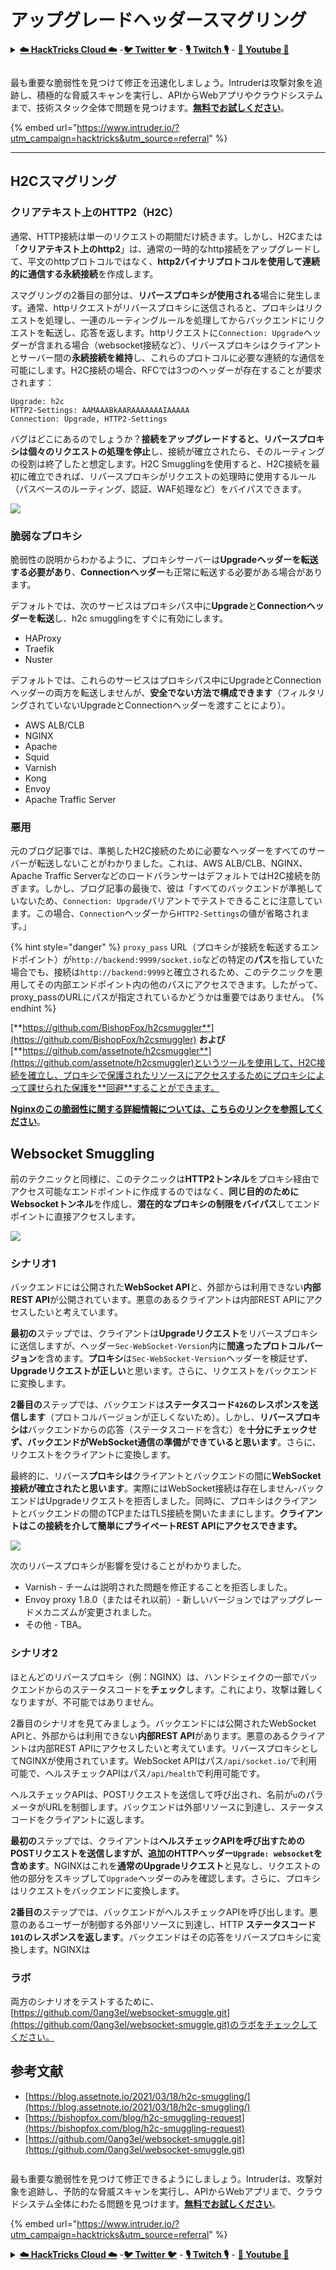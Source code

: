 # アップグレードヘッダースマグリング

<details>

<summary><a href="https://cloud.hacktricks.xyz/pentesting-cloud/pentesting-cloud-methodology"><strong>☁️ HackTricks Cloud ☁️</strong></a> -<a href="https://twitter.com/hacktricks_live"><strong>🐦 Twitter 🐦</strong></a> - <a href="https://www.twitch.tv/hacktricks_live/schedule"><strong>🎙️ Twitch 🎙️</strong></a> - <a href="https://www.youtube.com/@hacktricks_LIVE"><strong>🎥 Youtube 🎥</strong></a></summary>

- **サイバーセキュリティ会社**で働いていますか？ **HackTricksで会社を宣伝**したいですか？または、**PEASSの最新バージョンにアクセスしたり、HackTricksをPDFでダウンロード**したいですか？[**SUBSCRIPTION PLANS**](https://github.com/sponsors/carlospolop)をチェックしてください！

- [**The PEASS Family**](https://opensea.io/collection/the-peass-family)を見つけてください。独占的な[**NFT**](https://opensea.io/collection/the-peass-family)のコレクションです。

- [**公式のPEASS＆HackTricksのグッズ**](https://peass.creator-spring.com)を手に入れましょう。

- [**💬**](https://emojipedia.org/speech-balloon/) [**Discordグループ**](https://discord.gg/hRep4RUj7f)または[**telegramグループ**](https://t.me/peass)に**参加**するか、**Twitter**で**フォロー**してください[**🐦**](https://github.com/carlospolop/hacktricks/tree/7af18b62b3bdc423e11444677a6a73d4043511e9/\[https:/emojipedia.org/bird/README.md)[**@carlospolopm**](https://twitter.com/hacktricks_live)**。**

- **ハッキングのトリックを共有するには、[hacktricksリポジトリ](https://github.com/carlospolop/hacktricks)と[hacktricks-cloudリポジトリ](https://github.com/carlospolop/hacktricks-cloud)にPRを提出してください。**

</details>

<figure><img src="/.gitbook/assets/image (675).png" alt=""><figcaption></figcaption></figure>

最も重要な脆弱性を見つけて修正を迅速化しましょう。Intruderは攻撃対象を追跡し、積極的な脅威スキャンを実行し、APIからWebアプリやクラウドシステムまで、技術スタック全体で問題を見つけます。[**無料でお試しください**](https://www.intruder.io/?utm\_source=referral\&utm\_campaign=hacktricks)。

{% embed url="https://www.intruder.io/?utm_campaign=hacktricks&utm_source=referral" %}

***

## H2Cスマグリング <a href="#http2-over-cleartext-h2c" id="http2-over-cleartext-h2c"></a>

### クリアテキスト上のHTTP2（H2C）<a href="#http2-over-cleartext-h2c" id="http2-over-cleartext-h2c"></a>

通常、HTTP接続は単一のリクエストの期間だけ続きます。しかし、H2Cまたは「**クリアテキスト上のhttp2**」は、通常の一時的なhttp接続をアップグレードして、平文のhttpプロトコルではなく、**http2バイナリプロトコルを使用して連続的に通信する永続接続**を作成します。

スマグリングの2番目の部分は、**リバースプロキシが使用される**場合に発生します。通常、httpリクエストがリバースプロキシに送信されると、プロキシはリクエストを処理し、一連のルーティングルールを処理してからバックエンドにリクエストを転送し、応答を返します。httpリクエストに`Connection: Upgrade`ヘッダーが含まれる場合（websocket接続など）、リバースプロキシはクライアントとサーバー間の**永続接続を維持**し、これらのプロトコルに必要な連続的な通信を可能にします。H2C接続の場合、RFCでは3つのヘッダーが存在することが要求されます：
```
Upgrade: h2c
HTTP2-Settings: AAMAAABkAARAAAAAAAIAAAAA
Connection: Upgrade, HTTP2-Settings
```
バグはどこにあるのでしょうか？**接続をアップグレードすると、リバースプロキシは個々のリクエストの処理を停止**し、接続が確立されたら、そのルーティングの役割は終了したと想定します。H2C Smugglingを使用すると、H2C接続を最初に確立できれば、リバースプロキシがリクエストの処理時に使用するルール（パスベースのルーティング、認証、WAF処理など）をバイパスできます。

![](<../.gitbook/assets/image (454).png>)

### 脆弱なプロキシ <a href="#exploitation" id="exploitation"></a>

脆弱性の説明からわかるように、プロキシサーバーは**Upgradeヘッダーを転送する必要があり**、**Connectionヘッダー**も正常に転送する必要がある場合があります。

デフォルトでは、次のサービスはプロキシパス中に**Upgrade**と**Connectionヘッダーを転送**し、h2c smugglingをすぐに有効にします。

* HAProxy
* Traefik
* Nuster

デフォルトでは、これらのサービスはプロキシパス中にUpgradeとConnectionヘッダーの両方を転送しませんが、**安全でない方法で構成できます**（フィルタリングされていないUpgradeとConnectionヘッダーを渡すことにより）。

* AWS ALB/CLB
* NGINX
* Apache
* Squid
* Varnish
* Kong
* Envoy
* Apache Traffic Server

### 悪用 <a href="#exploitation" id="exploitation"></a>

元のブログ記事では、準拠したH2C接続のために必要なヘッダーをすべてのサーバーが転送しないことがわかりました。これは、AWS ALB/CLB、NGINX、Apache Traffic ServerなどのロードバランサーはデフォルトではH2C接続を防ぎます。しかし、ブログ記事の最後で、彼は「すべてのバックエンドが準拠していないため、`Connection: Upgrade`バリアントでテストできることに注意しています。この場合、`Connection`ヘッダーから`HTTP2-Settings`の値が省略されます。」

{% hint style="danger" %}
`proxy_pass` URL（プロキシが接続を転送するエンドポイント）が`http://backend:9999/socket.io`などの特定の**パス**を指していた場合でも、接続は`http://backend:9999`と確立されるため、このテクニックを悪用してその内部エンドポイント内の他のパスにアクセスできます。したがって、proxy_passのURLにパスが指定されているかどうかは重要ではありません。
{% endhint %}

[**https://github.com/BishopFox/h2csmuggler**](https://github.com/BishopFox/h2csmuggler) **および** [**https://github.com/assetnote/h2csmuggler**](https://github.com/assetnote/h2csmuggler)というツールを使用して、H2C接続を確立し、プロキシで保護されたリソースにアクセスするためにプロキシによって課せられた保護を**回避**することができます。

[**Nginxのこの脆弱性に関する詳細情報については、こちらのリンクを参照してください**](../network-services-pentesting/pentesting-web/nginx.md#proxy\_set\_header-upgrade-and-connection)。

## Websocket Smuggling

前のテクニックと同様に、このテクニックは**HTTP2トンネル**をプロキシ経由でアクセス可能なエンドポイントに作成するのではなく、**同じ目的のためにWebsocketトンネル**を作成し、**潜在的なプロキシの制限をバイパス**してエンドポイントに直接アクセスします。

![](<../.gitbook/assets/image (651) (2) (1).png>)

### シナリオ1

バックエンドには公開された**WebSocket API**と、外部からは利用できない**内部REST API**が公開されています。悪意のあるクライアントは内部REST APIにアクセスしたいと考えています。

**最初の**ステップでは、クライアントは**Upgradeリクエスト**をリバースプロキシに送信しますが、ヘッダー`Sec-WebSocket-Version`内に**間違ったプロトコルバージョン**を含めます。**プロキシ**は`Sec-WebSocket-Version`ヘッダーを検証せず、**Upgradeリクエストが正しい**と思います。さらに、リクエストをバックエンドに変換します。

**2番目の**ステップでは、バックエンドは**ステータスコード`426`のレスポンスを送信します**（プロトコルバージョンが正しくないため）。しかし、**リバースプロキシは**バックエンドからの応答（ステータスコードを含む）を**十分にチェックせず、バックエンドがWebSocket通信の準備ができていると思います**。さらに、リクエストをクライアントに変換します。

最終的に、リバース**プロキシは**クライアントとバックエンドの間に**WebSocket接続が確立されたと思います**。実際にはWebSocket接続は存在しません-バックエンドはUpgradeリクエストを拒否しました。同時に、プロキシはクライアントとバックエンドの間のTCPまたはTLS接続を開いたままにします。**クライアントはこの接続を介して簡単にプライベートREST APIにアクセスできます。**

![](https://github.com/0ang3el/websocket-smuggle/raw/master/img/2-4.png)

次のリバースプロキシが影響を受けることがわかりました。

* Varnish - チームは説明された問題を修正することを拒否しました。
* Envoy proxy 1.8.0（またはそれ以前）- 新しいバージョンではアップグレードメカニズムが変更されました。
* その他 - TBA。

### シナリオ2

ほとんどのリバースプロキシ（例：NGINX）は、ハンドシェイクの一部でバックエンドからのステータスコードを**チェック**します。これにより、攻撃は難しくなりますが、不可能ではありません。

2番目のシナリオを見てみましょう。バックエンドには公開されたWebSocket APIと、外部からは利用できない**内部REST API**があります。悪意のあるクライアントは内部REST APIにアクセスしたいと考えています。リバースプロキシとしてNGINXが使用されています。WebSocket APIはパス`/api/socket.io/`で利用可能で、ヘルスチェックAPIはパス`/api/health`で利用可能です。

ヘルスチェックAPIは、POSTリクエストを送信して呼び出され、名前が`u`のパラメータがURLを制御します。バックエンドは外部リソースに到達し、ステータスコードをクライアントに返します。

**最初の**ステップでは、クライアントは**ヘルスチェックAPIを呼び出すためのPOSTリクエストを送信しますが、追加のHTTPヘッダー`Upgrade: websocket`を含めます**。NGINXはこれを**通常のUpgradeリクエスト**と見なし、リクエストの他の部分をスキップして`Upgrade`ヘッダーのみを確認します。さらに、プロキシはリクエストをバックエンドに変換します。

**2番目の**ステップでは、バックエンドがヘルスチェックAPIを呼び出します。悪意のあるユーザーが制御する外部リソースに到達し、HTTP **ステータスコード`101`のレスポンスを返します**。バックエンドはその応答をリバースプロキシに変換します。NGINXは
### ラボ

両方のシナリオをテストするために、[https://github.com/0ang3el/websocket-smuggle.git](https://github.com/0ang3el/websocket-smuggle.git)のラボをチェックしてください。

## 参考文献

* [https://blog.assetnote.io/2021/03/18/h2c-smuggling/](https://blog.assetnote.io/2021/03/18/h2c-smuggling/)
* [https://bishopfox.com/blog/h2c-smuggling-request](https://bishopfox.com/blog/h2c-smuggling-request)
* [https://github.com/0ang3el/websocket-smuggle.git](https://github.com/0ang3el/websocket-smuggle.git)

<figure><img src="/.gitbook/assets/image (675).png" alt=""><figcaption></figcaption></figure>

最も重要な脆弱性を見つけて修正できるようにしましょう。Intruderは、攻撃対象を追跡し、予防的な脅威スキャンを実行し、APIからWebアプリまで、クラウドシステム全体にわたる問題を見つけます。[**無料でお試しください**](https://www.intruder.io/?utm\_source=referral\&utm\_campaign=hacktricks)。

{% embed url="https://www.intruder.io/?utm_campaign=hacktricks&utm_source=referral" %}


<details>

<summary><a href="https://cloud.hacktricks.xyz/pentesting-cloud/pentesting-cloud-methodology"><strong>☁️ HackTricks Cloud ☁️</strong></a> -<a href="https://twitter.com/hacktricks_live"><strong>🐦 Twitter 🐦</strong></a> - <a href="https://www.twitch.tv/hacktricks_live/schedule"><strong>🎙️ Twitch 🎙️</strong></a> - <a href="https://www.youtube.com/@hacktricks_LIVE"><strong>🎥 Youtube 🎥</strong></a></summary>

- **サイバーセキュリティ企業で働いていますか？** **HackTricksで会社を宣伝**したいですか？または、**PEASSの最新バージョンにアクセスしたり、HackTricksをPDFでダウンロード**したいですか？[**サブスクリプションプラン**](https://github.com/sponsors/carlospolop)をチェックしてください！

- [**The PEASS Family**](https://opensea.io/collection/the-peass-family)を見つけてください。独占的な[**NFT**](https://opensea.io/collection/the-peass-family)のコレクションです。

- [**公式のPEASS＆HackTricksのグッズ**](https://peass.creator-spring.com)を手に入れましょう。

- **[💬](https://emojipedia.org/speech-balloon/) Discordグループ**に参加するか、[**telegramグループ**](https://t.me/peass)に参加するか、**Twitter**で**私をフォロー**してください[**🐦**](https://github.com/carlospolop/hacktricks/tree/7af18b62b3bdc423e11444677a6a73d4043511e9/\[https:/emojipedia.org/bird/README.md)[**@carlospolopm**](https://twitter.com/hacktricks_live)**。**

- **ハッキングのトリックを共有するには、[hacktricksリポジトリ](https://github.com/carlospolop/hacktricks)と[hacktricks-cloudリポジトリ](https://github.com/carlospolop/hacktricks-cloud)にPRを提出してください。**

</details>
